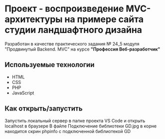 # Проект - воспроизведение MVC-архитектуры на примере сайта студии ландшафтного дизайна

Разработан в качестве практического задания № 24_5 модуля "Продвинутый Backend. MVC" на курсе **"Профессия Веб-разработчик"**

## Используемые технологии

* HTML
* CSS
* PHP
* JavaScript

## Как открыть/запустить

Запустить локальный сервер в папке проекта VS Code и открыть localhost в браузере
В файле Подключение библиотеки GD.jpg в корне находится скрин phpinfo с подключенной библиотекой GD






